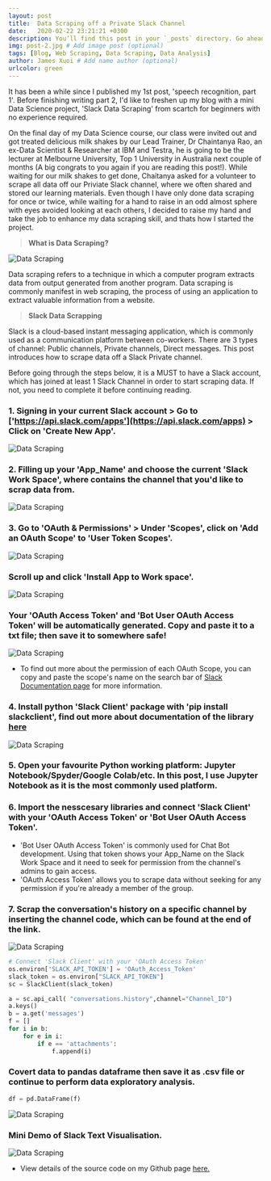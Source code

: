 ```yaml
---
layout: post
title:  Data Scraping off a Private Slack Channel
date:   2020-02-22 23:21:21 +0300
description: You’ll find this post in your `_posts` directory. Go ahead and edit it and re-build the site to see your changes. # Add post description (optional)
img: post-2.jpg # Add image post (optional)
tags: [Blog, Web Scraping, Data Scraping, Data Analysis]
author: James Xuoi # Add name author (optional)
urlcolor: green
--- 
```


It has been a while since I published my 1st post, 'speech recognition, part 1'. Before finishing writing part 2, I'd like to freshen up my blog with a mini Data Science project, 'Slack Data Scraping' from scartch for beginners with no experience required. 

On the final day of my Data Science course, our class were invited out and got treated delicious milk shakes by our Lead Trainer, Dr Chaintanya Rao, an ex-Data Scientist & Researcher at IBM and Testra, he is going to be the lecturer at Melbourne University, Top 1 University in Australia next couple of months (A big congrats to you again if you are reading this post!). While waiting for our milk shakes to get done, Chaitanya asked for a volunteer to scrape all data off our Priviate Slack channel, where we often shared and stored our learning materials. Even though I have only done data scraping for once or twice, while waiting for a hand to raise in an odd almost sphere with eyes avoided looking at each others, I decided to raise my hand and take the job to enhance my data scraping skill, and thats how I started the project.


> **What is Data Scraping?**

![Data Scraping]({{site.baseurl}}/assets/img/post_2/Data-Scraping.jpg)

Data scraping refers to a technique in which a computer program extracts data from output generated from another program. Data scraping is commonly manifest in web scraping, the process of using an application to extract valuable information from a website.

> **Slack Data Scrapping**

Slack is a cloud-based instant messaging application, which is commonly used as a communication platform between co-workers. There are 3 types of channel: Public channels, Private channels, Direct messages. This post introduces how to scrape data off a Slack Private channel.  

Before going through the steps below, it is a MUST to have a Slack account, which has joined at least 1 Slack Channel in order to start scraping data. If not, you need to complete it before continuing reading.

### 1. Signing in your current Slack account > Go to ['https://api.slack.com/apps'](https://api.slack.com/apps) > Click on 'Create New App'.

![Data Scraping]({{site.baseurl}}/assets/img/post_2/1.jpg)

### 2. Filling up your 'App_Name' and choose the current 'Slack Work Space', where contains the channel that you'd like to scrap data from.

![Data Scraping]({{site.baseurl}}/assets/img/post_2/2.jpg)

### 3. Go to 'OAuth & Permissions' > Under 'Scopes', click on 'Add an OAuth Scope' to 'User Token Scopes'. 

![Data Scraping]({{site.baseurl}}/assets/img/post_2/4.jpg)

###    Scroll up and click 'Install App to Work space'.

![Data Scraping]({{site.baseurl}}/assets/img/post_2/5.jpg)

###    Your 'OAuth Access Token' and 'Bot User OAuth Access Token' will be automatically generated. Copy and paste it to a txt file; then save it to somewhere safe!

![Data Scraping]({{site.baseurl}}/assets/img/post_2/6.jpg)

   * To find out more about the permission of each OAuth Scope, you can copy and paste the scope's name on the search bar of [Slack Documentation page](https://api.slack.com/#read_the_docs) for more information.

### 4. Install python 'Slack Client' package with 'pip install slackclient', find out more about documentation of the library [here](https://pypi.org/project/slackclient/)

![Data Scraping]({{site.baseurl}}/assets/img/post_2/7.jpg)

### 5. Open your favourite Python working platform: Jupyter Notebook/Spyder/Google Colab/etc. In this post, I use Jupyter Notebook as it is the most commonly used platform.

### 6. Import the nesscesary libraries and connect 'Slack Client' with your 'OAuth Access Token' or 'Bot User OAuth Access Token'. 


   * 'Bot User OAuth Access Token' is commonly used for Chat Bot development. Using that token shows your App_Name on the Slack Work Space and it need to seek for permission from the channel's admins to gain access.
   * 'OAuth Access Token' allows you to scrape data without seeking for any permission if you're already a member of the group.

### 7. Scrap the conversation's history on a specific channel by inserting the channel code, which can be found at the end of the link.

![Data Scraping]({{site.baseurl}}/assets/img/post_2/8.jpg)

``` python
# Connect 'Slack Client' with your 'OAuth Access Token' 
os.environ['SLACK_API_TOKEN'] = 'OAuth_Access_Token'
slack_token = os.environ["SLACK_API_TOKEN"]
sc = SlackClient(slack_token)
```
``` python
a = sc.api_call( "conversations.history",channel="Channel_ID")
a.keys()
b = a.get('messages')
f = []
for i in b:
    for e in i:
        if e == 'attachments':
            f.append(i)
```

###    Covert data to pandas dataframe then save it as .csv file or continue to perform data exploratory analysis.

``` python
df = pd.DataFrame(f)
```
![Data Scraping]({{site.baseurl}}/assets/img/post_2/9.jpg)


### Mini Demo of Slack Text Visualisation.

![Data Scraping]({{site.baseurl}}/assets/img/post_2/10.jpg)

   * View details of the source code on my Github page [here.]()




